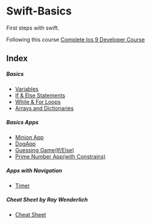 # Swift-Basics

First steps with swift.

Following this course [Complete Ios 9 Developer Course](https://www.udemy.com/the-complete-ios-9-developer-course/learn/)



## Index


##### Basics

- [Variables](https://github.com/ConradoMateu/Swift-Basics/blob/master/Variables.playground/Contents.swift)
- [If & Else Statements](https://github.com/ConradoMateu/Swift-Basics/blob/master/If%26Else%20Statements.playground/Contents.swift)
- [While & For Loops](https://github.com/ConradoMateu/Swift-Basics/blob/master/While%20and%20For%20Loops.playground/Contents.swift)
- [Arrays and Dictionaries](https://github.com/ConradoMateu/Swift-Basics/blob/master/ArraysAndDictionaries.playground/Contents.swift)

##### Basics Apps

- [Minion App](https://github.com/ConradoMateu/Swift-Basics/tree/master/Basic%20Apps/MinionApp)
- [DogApp](https://github.com/ConradoMateu/Swift-Basics/tree/master/Basic%20Apps/DogApp)
- [Guessing Game(If/Else)](https://github.com/ConradoMateu/Swift-Basics/tree/master/Basic%20Apps/Guessing%20Game)
- [Prime Number App(with Constrains)](https://github.com/ConradoMateu/Swift-Basics/tree/master/Basic%20Apps/IsPrime/IsPrime)

##### Apps with Navigation

- [Timer](https://github.com/ConradoMateu/Swift-Basics/tree/master/Timer)


##### Cheat Sheet by Ray Wenderlich

- [Cheat Sheet](http://cdn3.raywenderlich.com/wp-content/uploads/2014/06/RW-Swift-Cheatsheet-0_6.pdf) 